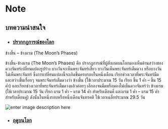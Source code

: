 Note
==


## บทความน่าสนใจ

- ### [ปรากกฎการณ์ของโลก](https://uatscimath.ipst.ac.th/lesson-physics/item/7868-2018-02-26-08-27-01)


ข้างขึ้น – ข้างแรม (The Moon’s Phases)

ข้างขึ้น-ข้างแรม (The Moon’s Phases) คือ ปรากฎการณ์ที่ผู้สังเกตบนโลกมองเห็นด้านสว่างของดวงจันทร์เปลี่ยนแปลงรูปร่าง บางวันจะเห็นพระจันทร์เสี้ยว บางวันเห็นพระจันทร์เต็มดวง หรือบางวันไม่เห็นพระจันทร์ ซึ่งการเปลี่ยนแปลงนี้จะเกิดขึ้นครบรอบในหนึ่งเดือน เรียกช่วงเวลาที่พระจันทร์มืดและสว่างขึ้นเรื่อยๆ จนพระจันทร์เต็มดวงว่า ข้างขึ้น (ใช้เวลาประมาณ 15 วัน เรียก ขึ้น 1 ค่ำ – ขึ้น 15 ค่ำ) และเรียกช่วงเวลาที่พระจันทร์เต็มดวงแล้วค่อยๆ เล็กลงจนมืดหรือมองไม่เห็นดวงจันทร์ว่า ข้างแรม (ใช้เวลาประมาณ 15 วัน เรียก แรม 1 ค่ำ – แรม 14 ค่ำ สำหรับเดือนคี่ และแรม 1 ค่ำ – แรม 15 ค่ำ สำหรับเดือนคู่) ดังนั้นในหนึ่งรอบหรือหนึ่งเดือนจันทรคติ ใช้เวลาเฉลี่ยประมาณ 29.5 วัน

![enter image description here](https://uatscimath.ipst.ac.th/images/2017/lesson/7868/7868-1.jpg)

- ### [ฤดูบนโลก](https://uatscimath.ipst.ac.th/lesson-earthscience/item/7116-2017-06-04-06-54-39)
<!--stackedit_data:
eyJoaXN0b3J5IjpbNzQ2ODg0NDgyXX0=
-->